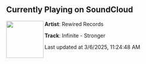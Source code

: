 ## Currently Playing on SoundCloud

[<img align="left" width="100" src="https://i1.sndcdn.com/artworks-HASSvFJTNmqa6hJQ-vwASLA-t500x500.jpg">](https://soundcloud.com/rewiredrecordsuk/infinite-stronger?in=saxurn/sets/just-say-yo-to-rugs)

**Artist**: Rewired Records 

**Track**: Infinite - Stronger

Last updated at 3/6/2025, 11:24:48 AM
